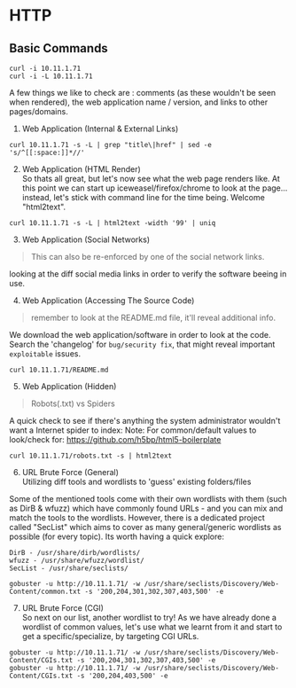 # HTTP
## Basic Commands
```
curl -i 10.11.1.71
curl -i -L 10.11.1.71
```
A few things we like to check are : comments (as these wouldn't be seen when rendered), 
the web application name / version, and links to other pages/domains.  

1. Web Application (Internal & External Links)  
```
curl 10.11.1.71 -s -L | grep "title\|href" | sed -e 's/^[[:space:]]*//'
```

2. Web Application (HTML Render)  
So thats all great, but let's now see what the web page renders like.
At this point we can start up iceweasel/firefox/chrome to look at the page...
instead, let's stick with command line for the time being. Welcome "html2text".  

```
curl 10.11.1.71 -s -L | html2text -width '99' | uniq
```

3. Web Application (Social Networks)  
> This can also be re-enforced by one of the social network links.  

looking at the diff social media links in order to verify the software beeing in use.  

4. Web Application (Accessing The Source Code)  
> remember to look at the README.md file, it'll reveal additional info.  

We download the web application/software in order to look at the code. Search the 'changelog' for `bug/security fix`, 
that might reveal important `exploitable` issues.  
```
curl 10.11.1.71/README.md
```

5. Web Application (Hidden)  
> Robots(.txt) vs Spiders  

A quick check to see if there's anything the system administrator wouldn't want a Internet spider to index:
Note: For common/default values to look/check for: https://github.com/h5bp/html5-boilerplate

```
curl 10.11.1.71/robots.txt -s | html2text
```

6. URL Brute Force (General)  
Utilizing diff tools and wordlists to 'guess' existing folders/files  

Some of the mentioned tools come with their own wordlists with them (such as DirB & wfuzz) which have commonly found URLs - and you can mix and match the tools to the wordlists.
However, there is a dedicated project called "SecList" which aims to cover as many general/generic wordlists as possible (for every topic). Its worth having a quick explore:

    DirB - /usr/share/dirb/wordlists/
    wfuzz - /usr/share/wfuzz/wordlist/
    SecList - /usr/share/seclists/

```
gobuster -u http://10.11.1.71/ -w /usr/share/seclists/Discovery/Web-Content/common.txt -s '200,204,301,302,307,403,500' -e
```

7. URL Brute Force (CGI)  
So next on our list, another wordlist to try! As we have already done a wordlist of common values, let's use what we learnt from it and start to get a specific/specialize, by targeting CGI URLs.  

```
gobuster -u http://10.11.1.71/ -w /usr/share/seclists/Discovery/Web-Content/CGIs.txt -s '200,204,301,302,307,403,500' -e
gobuster -u http://10.11.1.71/ -w /usr/share/seclists/Discovery/Web-Content/CGIs.txt -s '200,204,403,500' -e

```
